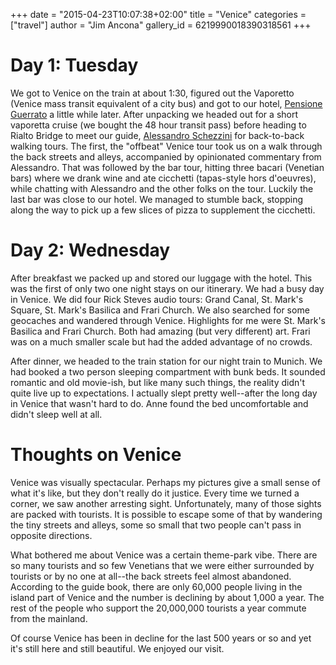 +++
date = "2015-04-23T10:07:38+02:00"
title = "Venice"
categories = ["travel"]
author = "Jim Ancona"
gallery_id = 6219990018390318561
+++

# Day 1: Tuesday

We got to Venice on the train at about 1:30, figured out the Vaporetto
(Venice mass transit equivalent of a city bus) and got to our hotel,
[Pensione Guerrato](http://www.pensioneguerrato.it/) a little while
later. After unpacking we headed out for a short vaporetta cruise (we
bought the 48 hour transit pass) before heading to Rialto Bridge to
meet our guide, [Alessandro Schezzini](http://www.schezzini.it/) for
back-to-back walking tours. The first, the "offbeat" Venice tour took
us on a walk through the back streets and alleys, accompanied by
opinionated commentary from Alessandro. That was followed by the bar
tour, hitting three bacari (Venetian bars) where we drank wine and ate
cicchetti (tapas-style hors d'oeuvres), while chatting with Alessandro
and the other folks on the tour. Luckily the last bar was close to our
hotel. We managed to stumble back, stopping along the way to pick up a
few slices of pizza to supplement the cicchetti.

# Day 2: Wednesday

After breakfast we packed up and stored our luggage with the
hotel. This was the first of only two one night stays on our
itinerary. We had a busy day in Venice. We did four Rick Steves audio
tours: Grand Canal, St. Mark's Square, St. Mark's Basilica and Frari
Church. We also searched for some geocaches and wandered through
Venice. Highlights for me were St. Mark's Basilica and Frari
Church. Both had amazing (but very different) art. Frari was on a much
smaller scale but had the added advantage of no crowds.

After dinner, we headed to the train station for our night train to
Munich. We had booked a two person sleeping compartment with bunk
beds. It sounded romantic and old movie-ish, but like many such
things, the reality didn't quite live up to expectations. I actually
slept pretty well--after the long day in Venice that wasn't hard to
do. Anne found the bed uncomfortable and didn't sleep well at all.

# Thoughts on Venice

Venice was visually spectacular. Perhaps my pictures give a small
sense of what it's like, but they don't really do it justice. Every
time we turned a corner, we saw another arresting
sight. Unfortunately, many of those sights are packed with
tourists. It is possible to escape some of that by wandering the tiny
streets and alleys, some so small that two people can't pass in opposite
directions.

What bothered me about Venice was a certain theme-park vibe. There are
so many tourists and so few Venetians that we were either surrounded
by tourists or by no one at all--the back streets feel almost
abandoned. According to the guide book, there are only 60,000 people
living in the island part of Venice and the number is declining by
about 1,000 a year. The rest of the people who support the 20,000,000
tourists a year commute from the mainland.

Of course Venice has been in decline for the last 500 years or so and
yet it's still here and still beautiful. We enjoyed our visit.
